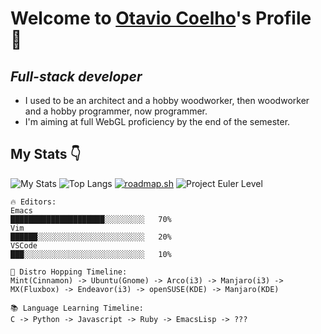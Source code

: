 # Welcome to [Otavio Coelho](https://www.otaviocoelho.com)'s Profile 🚀

## *Full-stack developer*

- I used to be an architect and a hobby woodworker, then woodworker and a hobby programmer, now programmer. 
- I'm aiming at full WebGL proficiency by the end of the semester.

## My Stats 👇

![My Stats](https://github-readme-stats.anuraghazra1.vercel.app/api?username=0tt049&show_icon=true&include_all_commits=true&theme=dark#gh_dark_mode_only)
![Top Langs](https://github-readme-stats.vercel.app/api/top-langs/?username=0tt049&langs_count=10&layout=compact&theme=dark#gh_dark_mode_only)
[![roadmap.sh](https://api.roadmap.sh/v1-badge/wide/6498916ad99c9d6731956d26?variant=dark&roadmaps=prompt-engineering%2Ccomputer-science)](https://roadmap.sh)
![Project Euler Level](https://projecteuler.net/profile/0tt049.png)

```text
🔥 Editors:
Emacs
█████████████████████░░░░░░░░░   70%
Vim
██████░░░░░░░░░░░░░░░░░░░░░░░░   20%
VSCode
███░░░░░░░░░░░░░░░░░░░░░░░░░░░   10%

🦗 Distro Hopping Timeline:
Mint(Cinnamon) -> Ubuntu(Gnome) -> Arco(i3) -> Manjaro(i3) -> MX(Fluxbox) -> Endeavor(i3) -> openSUSE(KDE) -> Manjaro(KDE)

📚 Language Learning Timeline:
C -> Python -> Javascript -> Ruby -> EmacsLisp -> ???
```
